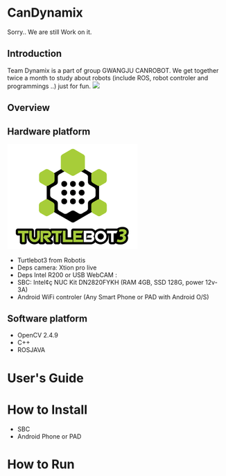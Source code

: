 # CanDynamix

  Sorry..  We are still Work on it. 


  ## Introduction

  Team Dynamix is a part of group GWANGJU CANROBOT. We get together twice a month to study about robots (include ROS, robot controler and programmings ..)  just for fun.
  <img src="https://github.com/candynamix/can_dynamix/blob/master/gjcanrobot.jpg" width="100">


  ## Overview
   
   
  ## Hardware platform
  <img src="https://raw.githubusercontent.com/ROBOTIS-GIT/ROBOTIS-Documents/master/wiki-images/Turtlebot3/Turtlebot3_logo.jpg" width="300">
  
  - Turtlebot3 from Robotis
  - Deps camera: Xtion pro live 
  - Deps Intel R200 or USB WebCAM : 
  - SBC:  Intel¢ç NUC Kit DN2820FYKH (RAM 4GB, SSD 128G, power 12v-3A)  
  - Android WiFi controler (Any Smart Phone or PAD with Android O/S)

 ## Software platform 
  
  - OpenCV  2.4.9  
  - C++
  - ROSJAVA

# User's Guide


# How to Install 
   - SBC
   - Android Phone or PAD    

# How to Run
